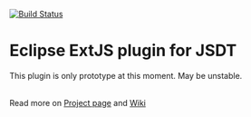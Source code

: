[![Build Status](https://travis-ci.org/zulus/extjs-eclipse.png)](https://travis-ci.org/zulus/extjs-eclipse)

# Eclipse ExtJS plugin for JSDT
This plugin is only prototype at this moment. May be unstable. <br /><br />

Read more on [Project page](http://zulus.github.com/extjs-eclipse) and [Wiki](https://github.com/zulus/extjs-eclipse/wiki)